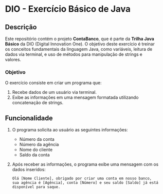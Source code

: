 # DIO - Exercício Básico de Java

## Descrição

Este repositório contém o projeto **ContaBanco**, que é parte da **Trilha Java Básico** da DIO (Digital Innovation One). O objetivo deste exercício é treinar os conceitos fundamentais da linguagem Java, como variáveis, leitura de dados via terminal, e uso de métodos para manipulação de strings e valores.

### Objetivo

O exercício consiste em criar um programa que:

1. Recebe dados de um usuário via terminal.
2. Exibe as informações em uma mensagem formatada utilizando concatenação de strings.

## Funcionalidade

1. O programa solicita ao usuário as seguintes informações:
    - Número da conta
    - Número da agência
    - Nome do cliente
    - Saldo da conta

2. Após receber as informações, o programa exibe uma mensagem com os dados inseridos:

    ```
    Olá [Nome Cliente], obrigado por criar uma conta em nosso banco, sua agência é [Agência], conta [Número] e seu saldo [Saldo] já está disponível para saque.
    ```
